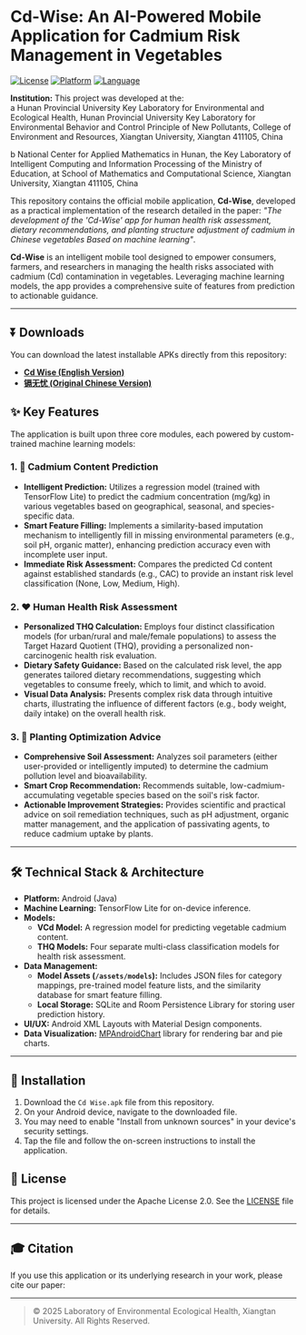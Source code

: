 # Cd-Wise: An AI-Powered Mobile Application for Cadmium Risk Management in Vegetables

[![License](https://img.shields.io/badge/License-Apache_2.0-blue.svg)](https://opensource.org/licenses/Apache-2.0)
[![Platform](https://img.shields.io/badge/Platform-Android-green.svg)](#installation)
[![Language](https://img.shields.io/badge/Language-Java-orange.svg)](#technical-stack)

**Institution:** 
This project was developed at the:  
a Hunan Provincial University Key Laboratory for Environmental and Ecological Health, Hunan Provincial University Key Laboratory for Environmental Behavior and Control Principle of New Pollutants, College of Environment and Resources, Xiangtan University, Xiangtan 411105, China

b National Center for Applied Mathematics in Hunan, the Key Laboratory of Intelligent Computing and Information Processing of the Ministry of Education, at School of Mathematics and Computational Science, Xiangtan University, Xiangtan 411105, China

This repository contains the official mobile application, **Cd-Wise**, developed as a practical implementation of the research detailed in the paper: *"The development of the 'Cd-Wise' app for human health risk assessment, dietary recommendations, and planting structure adjustment of cadmium in Chinese vegetables Based on machine learning"*.

**Cd-Wise** is an intelligent mobile tool designed to empower consumers, farmers, and researchers in managing the health risks associated with cadmium (Cd) contamination in vegetables. Leveraging machine learning models, the app provides a comprehensive suite of features from prediction to actionable guidance.

---

## ⏬ Downloads

You can download the latest installable APKs directly from this repository:

-   [**Cd Wise (English Version)**](./Cd%20Wise.apk)
-   [**镉无忧 (Original Chinese Version)**](./镉无忧.apk)

## ✨ Key Features

The application is built upon three core modules, each powered by custom-trained machine learning models:

### 1. 🔬 Cadmium Content Prediction
-   **Intelligent Prediction:** Utilizes a regression model (trained with TensorFlow Lite) to predict the cadmium concentration (mg/kg) in various vegetables based on geographical, seasonal, and species-specific data.
-   **Smart Feature Filling:** Implements a similarity-based imputation mechanism to intelligently fill in missing environmental parameters (e.g., soil pH, organic matter), enhancing prediction accuracy even with incomplete user input.
-   **Immediate Risk Assessment:** Compares the predicted Cd content against established standards (e.g., CAC) to provide an instant risk level classification (None, Low, Medium, High).

### 2. ❤️ Human Health Risk Assessment
-   **Personalized THQ Calculation:** Employs four distinct classification models (for urban/rural and male/female populations) to assess the Target Hazard Quotient (THQ), providing a personalized non-carcinogenic health risk evaluation.
-   **Dietary Safety Guidance:** Based on the calculated risk level, the app generates tailored dietary recommendations, suggesting which vegetables to consume freely, which to limit, and which to avoid.
-   **Visual Data Analysis:** Presents complex risk data through intuitive charts, illustrating the influence of different factors (e.g., body weight, daily intake) on the overall health risk.

### 3. 🌱 Planting Optimization Advice
-   **Comprehensive Soil Assessment:** Analyzes soil parameters (either user-provided or intelligently imputed) to determine the cadmium pollution level and bioavailability.
-   **Smart Crop Recommendation:** Recommends suitable, low-cadmium-accumulating vegetable species based on the soil's risk factor.
-   **Actionable Improvement Strategies:** Provides scientific and practical advice on soil remediation techniques, such as pH adjustment, organic matter management, and the application of passivating agents, to reduce cadmium uptake by plants.

---

## 🛠️ Technical Stack & Architecture

-   **Platform:** Android (Java)
-   **Machine Learning:** TensorFlow Lite for on-device inference.
-   **Models:**
    -   **VCd Model:** A regression model for predicting vegetable cadmium content.
    -   **THQ Models:** Four separate multi-class classification models for health risk assessment.
-   **Data Management:**
    -   **Model Assets (`/assets/models`):** Includes JSON files for category mappings, pre-trained model feature lists, and the similarity database for smart feature filling.
    -   **Local Storage:** SQLite and Room Persistence Library for storing user prediction history.
-   **UI/UX:** Android XML Layouts with Material Design components.
-   **Data Visualization:** [MPAndroidChart](https://github.com/PhilJay/MPAndroidChart) library for rendering bar and pie charts.

---

## 📲 Installation

1.  Download the `Cd Wise.apk` file from this repository.
2.  On your Android device, navigate to the downloaded file.
3.  You may need to enable "Install from unknown sources" in your device's security settings.
4.  Tap the file and follow the on-screen instructions to install the application.

## 📜 License

This project is licensed under the Apache License 2.0. See the [LICENSE](./LICENSE) file for details.

---

## 🎓 Citation

If you use this application or its underlying research in your work, please cite our paper:



---

> © 2025 Laboratory of Environmental Ecological Health, Xiangtan University. All Rights Reserved.
